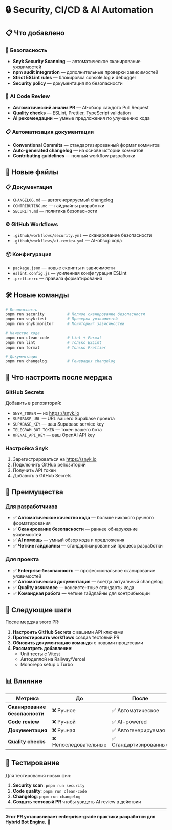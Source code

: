 # 🔒 Security, CI/CD & AI Automation

## 📋 Что добавлено

### 🔐 Безопасность
- **Snyk Security Scanning** — автоматическое сканирование уязвимостей
- **npm audit integration** — дополнительные проверки зависимостей  
- **Strict ESLint rules** — блокировка console.log и debugger
- **Security policy** — документация по безопасности

### 🤖 AI Code Review
- **Автоматический анализ PR** — AI-обзор каждого Pull Request
- **Quality checks** — ESLint, Prettier, TypeScript validation
- **AI рекомендации** — умные предложения по улучшению кода

### 📋 Автоматизация документации
- **Conventional Commits** — стандартизированный формат коммитов
- **Auto-generated changelog** — на основе истории коммитов
- **Contributing guidelines** — полный workflow разработки

## 📁 Новые файлы

### 📋 Документация
- `CHANGELOG.md` — автогенерируемый changelog
- `CONTRIBUTING.md` — гайдлайны разработки  
- `SECURITY.md` — политика безопасности

### ⚙️ GitHub Workflows
- `.github/workflows/security.yml` — сканирование безопасности
- `.github/workflows/ai-review.yml` — AI-обзор кода

### 📦 Конфигурация
- `package.json` — новые скрипты и зависимости
- `eslint.config.js` — усиленная конфигурация ESLint
- `.prettierrc` — правила форматирования

## 🛠 Новые команды

```bash
# Безопасность
pnpm run security          # Полное сканирование безопасности
pnpm run snyk:test         # Проверка уязвимостей
pnpm run snyk:monitor      # Мониторинг зависимостей

# Качество кода
pnpm run clean-code        # Lint + Format
pnpm run lint              # Только ESLint
pnpm run format            # Только Prettier

# Документация
pnpm run changelog         # Генерация changelog
```

## 🔧 Что настроить после мерджа

### GitHub Secrets
Добавить в репозиторий:
- `SNYK_TOKEN` — из https://snyk.io
- `SUPABASE_URL` — URL вашего Supabase проекта
- `SUPABASE_KEY` — ваш Supabase service key
- `TELEGRAM_BOT_TOKEN` — токен вашего бота
- `OPENAI_API_KEY` — ваш OpenAI API key

### Настройка Snyk
1. Зарегистрироваться на https://snyk.io
2. Подключить GitHub репозиторий
3. Получить API токен
4. Добавить в GitHub Secrets

## 🎯 Преимущества

### Для разработчиков
- ✅ **Автоматическое качество кода** — больше никакого ручного форматирования
- ✅ **Сканирование безопасности** — раннее обнаружение уязвимостей
- ✅ **AI помощь** — умный обзор кода и предложения
- ✅ **Четкие гайдлайны** — стандартизированный процесс разработки

### Для проекта
- ✅ **Enterprise безопасность** — профессиональное сканирование уязвимостей
- ✅ **Автоматическая документация** — всегда актуальный changelog
- ✅ **Quality assurance** — консистентные стандарты кода
- ✅ **Командная работа** — четкие гайдлайны для контрибьюции

## 🚀 Следующие шаги

После мерджа этого PR:

1. **Настроить GitHub Secrets** с вашими API ключами
2. **Протестировать workflows** создав тестовый PR
3. **Обновить документацию команды** с новыми процессами
4. **Рассмотреть добавление**:
   - Unit тесты с Vitest
   - Автодеплой на Railway/Vercel
   - Monorepo setup с Turbo

## 📊 Влияние

| Метрика | До | После |
|---------|-----|-------|
| **Сканирование безопасности** | ❌ Ручное | ✅ Автоматическое |
| **Code review** | ❌ Ручной | ✅ AI-powered |
| **Документация** | ❌ Ручная | ✅ Автогенерируемая |
| **Quality checks** | ❌ Непоследовательные | ✅ Стандартизированные |

## 🧪 Тестирование

Для тестирования новых фич:

1. **Security scan**: `pnpm run security`
2. **Code quality**: `pnpm run clean-code`
3. **Changelog**: `pnpm run changelog`
4. **Создать тестовый PR** чтобы увидеть AI review в действии

---

**Этот PR устанавливает enterprise-grade практики разработки для Hybrid Bot Engine.** 🚀 